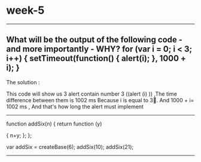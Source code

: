# week-5
-----------------------------
What will be the output of the following code - and more importantly - WHY?
for (var i = 0; i < 3; i++) {
      setTimeout(function() { alert(i); }, 1000 + i);
}
------------------------------
The solution :

This code will show us 3 alert contain number 3 ((alert (i)  )) ,The time difference between them is 1002 ms
Because i is equal to 3.ِ And 1000 + i= 1002 ms  , And that's how long the alert  must implement
 
 -----------------------------------
 
 function addSix(n)
 {
return function (y)

{
    n+y;
};
 };

 var addSix = createBase(6);
 addSix(10);
 addSix(21);
 
 -------------------------
